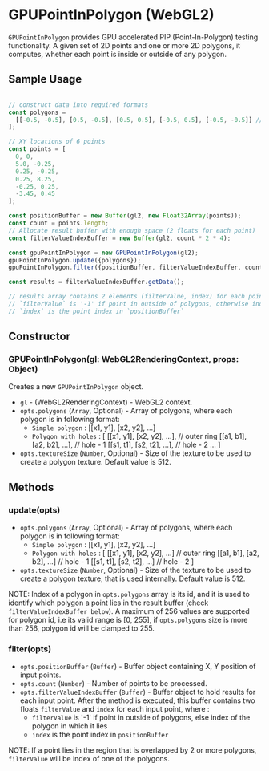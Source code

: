 # GPUPointInPolygon (WebGL2)

`GPUPointInPolygon` provides GPU accelerated PIP (Point-In-Polygon) testing functionality. A given set of 2D points and one or more 2D polygons, it computes, whether each point is inside or outside of any polygon.

## Sample Usage
```js

// construct data into required formats
const polygons =
  [[-0.5, -0.5], [0.5, -0.5], [0.5, 0.5], [-0.5, 0.5], [-0.5, -0.5]] // polygon vertices
];

// XY locations of 6 points
const points = [
  0, 0,
  5.0, -0.25,
  0.25, -0.25,
  0.25, 8.25,
  -0.25, 0.25,
  -3.45, 0.45
];

const positionBuffer = new Buffer(gl2, new Float32Array(points));
const count = points.length;
// Allocate result buffer with enough space (2 floats for each point)
const filterValueIndexBuffer = new Buffer(gl2, count * 2 * 4);

const gpuPointInPolygon = new GPUPointInPolygon(gl2);
gpuPointInPolygon.update({polygons});
gpuPointInPolygon.filter({positionBuffer, filterValueIndexBuffer, count});

const results = filterValueIndexBuffer.getData();

// results array contains 2 elements (filterValue, index) for each point, where
// `filterValue` is '-1' if point in outside of polygons, otherwise index of the polygon in which it lies
// `index` is the point index in `positionBuffer`

```

## Constructor

### GPUPointInPolygon(gl: WebGL2RenderingContext, props: Object)

Creates a new `GPUPointInPolygon` object.

* `gl` - (WebGL2RenderingContext) - WebGL2 context.
* `opts.polygons` (`Array`, Optional) - Array of polygons, where each polygon is in following format:
  * `Simple polygon` : [[x1, y1], [x2, y2], ...]
  * `Polygon with holes` : [
      [[x1, y1], [x2, y2], ...], // outer ring
      [[a1, b1], [a2, b2], ...], // hole - 1
      [[s1, t1], [s2, t2], ...], // hole - 2
      ...
    ]
* `opts.textureSize` (`Number`, Optional) - Size of the texture to be used to create a polygon texture. Default value is 512.


## Methods

### update(opts)

* `opts.polygons` (`Array`, Optional) - Array of polygons, where each polygon is in following format:
  * `Simple polygon` : [[x1, y1], [x2, y2], ...]
  * `Polygon with holes` : [
      [[x1, y1], [x2, y2], ...] // outer ring
      [[a1, b1], [a2, b2], ...] // hole - 1
      [[s1, t1], [s2, t2], ...] // hole - 2
    ]
* `opts.textureSize` (`Number`, Optional) - Size of the texture to be used to create a polygon texture, that is used internally. Default value is 512.

NOTE: Index of a polygon in `opts.polygons` array is its id, and it is used to identify which polygon a point lies in the result buffer (check `filterValueIndexBuffer below`). A maximum of 256 values are supported for polygon id, i.e its valid range is [0, 255], if `opts.polygons` size is more than 256, polygon id will be clamped to 255.

### filter(opts)

* `opts.positionBuffer` (`Buffer`) - Buffer object containing X, Y position of input points.
* `opts.count` (`Number`) - Number of points to be processed.
* `opts.filterValueIndexBuffer` (`Buffer`) - Buffer object to hold results for each input point. After the method is executed, this buffer contains two floats `filterValue` and `index` for each input point, where :
  * `filterValue` is '-1' if point in outside of polygons, else index of the polygon in which it lies
  * `index` is the point index in `positionBuffer`

NOTE: If a point lies in the region that is overlapped by 2 or more polygons, `filterValue` will be index of one of the polygons.
